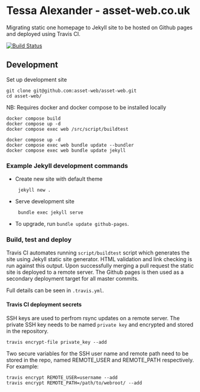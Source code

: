 # Tessa Alexander - asset-web.co.uk

Migrating static one homepage to Jekyll site to be hosted on Github pages and deployed using Travis CI.

[![Build Status](https://app.travis-ci.com/asset-web/asset-web.github.io.svg?branch=master)](https://app.travis-ci.com/asset-web/asset-web.github.io) 

## Development

Set up development site

	git clone git@github.com:asset-web/asset-web.git
	cd asset-web/

NB: Requires docker and docker compose to be installed locally

```
docker compose build
docker compose up -d 
docker compose exec web /src/script/buildtest
```

```
docker compose up -d
docker compose exec web bundle update --bundler
docker compose exec web bundle update jekyll
```

### Example Jekyll development commands

 * Create new site with default theme

		jekyll new .

 * Serve development site

		bundle exec jekyll serve

 * To upgrade, run `bundle update github-pages`.

### Build, test and deploy

Travis CI automates running `script/buildtest` script which generates the site using Jekyll static site generator.  HTML validation and link checking is run against this output. Upon successfully merging a pull request the static site is deployed to a remote server.  The Github pages is then used as a secondary deployment target for all master commits.

Full details can be seen in `.travis.yml`.

#### Travis CI deployment secrets

SSH keys are used to perfrom rsync updates on a remote server.  The private SSH key needs to be named `private key` and encrypted and stored in the repository.

	travis encrypt-file private_key --add

Two secure variables for the SSH user name and remote path need to be stored in the repo, named REMOTE_USER and REMOTE_PATH respectively.  For example:

	travis encrypt REMOTE_USER=username --add
	travis encrypt REMOTE_PATH=/path/to/webroot/ --add
